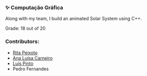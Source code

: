 ### :sparkles: Computação Gráfica

Along with my team, I build an animated Solar System using C++.

Grade: 18 out of 20

### Contributors:
- [Rita Peixoto](https://github.com/rita-peixoto)
- [Ana Luísa Carneiro](https://github.com/Analucar)
- [Luís Pinto](https://github.com/L-Pinto)
- Pedro Fernandes
